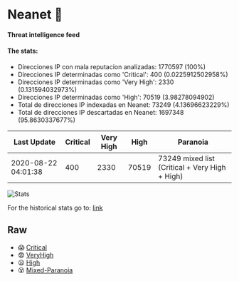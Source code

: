 # Neanet :hocho:
#### Threat intelligence feed
#### The stats:

- Direcciones IP con mala reputacion analizadas: 1770597 (100%)
- Direcciones IP determinadas como 'Critical':  400 (0.0225912502958%)
- Direcciones IP determinadas como 'Very High':  2330 (0.131594032973%)
- Direcciones IP determinadas como 'High':  70519 (3.98278094902)
- Total de direcciones IP indexadas en Neanet:  73249 (4.13696623229%)
- Total de direcciones IP descartadas en Neanet:  1697348 (95.8630337677%)

| Last Update | Critical | Very High | High | Paranoia |
| --- | --- | --- | --- | --- |
| 2020-08-22 04:01:38 | 400 | 2330 | 70519 | 73249 mixed list (Critical + Very High + High)|

![Stats](https://docs.google.com/spreadsheets/d/e/2PACX-1vSnaNMIXVabIpDJjufMlzH7poXnshF3mgd8Is1g9ytUEzVsP5my4Trn8f-xkoLLQ38xpL3HtmUexLo6/pubchart?oid=501124687&format=image)

For the historical stats go to: [link](/stats.csv)
## Raw
- :scream: [Critical](https://raw.githubusercontent.com/JavaGarcia/Neanet/master/blacklists/neanet_critical.txt)
- :fearful: [VeryHigh](https://raw.githubusercontent.com/JavaGarcia/Neanet/master/blacklists/neanet_veryHigh.txtt)
- :frowning: [High](https://raw.githubusercontent.com/JavaGarcia/Neanet/master/blacklists/neanet_high.txt)
- :dizzy_face: [Mixed-Paranoia](https://raw.githubusercontent.com/JavaGarcia/Neanet/master/blacklists/neanet_all.txt)






































































































































































































































































































































































